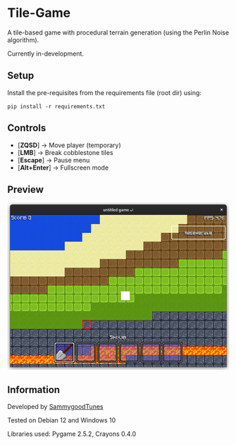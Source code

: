 # Tile-Game

A tile-based game with procedural terrain generation (using the Perlin Noise algorithm).

Currently in-development.

## Setup

Install the pre-requisites from the requirements file (root dir) using:

```shell
pip install -r requirements.txt
```

## Controls

- [**ZQSD**] -> Move player (temporary)
- [**LMB**] -> Break cobblestone tiles
- [**Escape**] -> Pause menu
- [**Alt+Enter**] -> Fullscreen mode

## Preview

![Preview](https://raw.githubusercontent.com/SammygoodTunes/Tile-Game/main/docs/ss.png)

## Information

Developed by [SammygoodTunes](https://github.com/SammygoodTunes)

Tested on Debian 12 and Windows 10

Libraries used: Pygame 2.5.2, Crayons 0.4.0
